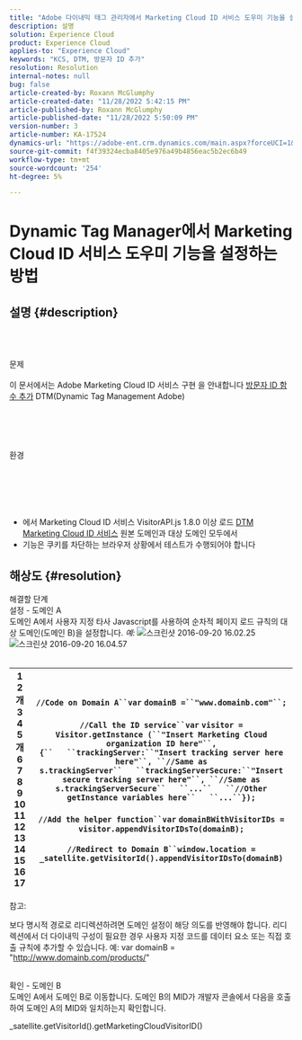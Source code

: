 ```yaml
---
title: "Adobe 다이내믹 태그 관리자에서 Marketing Cloud ID 서비스 도우미 기능을 설정하는 방법"
description: 설명
solution: Experience Cloud
product: Experience Cloud
applies-to: "Experience Cloud"
keywords: "KCS, DTM, 방문자 ID 추가"
resolution: Resolution
internal-notes: null
bug: false
article-created-by: Roxann McGlumphy
article-created-date: "11/28/2022 5:42:15 PM"
article-published-by: Roxann McGlumphy
article-published-date: "11/28/2022 5:50:09 PM"
version-number: 3
article-number: KA-17524
dynamics-url: "https://adobe-ent.crm.dynamics.com/main.aspx?forceUCI=1&pagetype=entityrecord&etn=knowledgearticle&id=611123fe-436f-ed11-9561-6045bd006079"
source-git-commit: f4f39324ecba8405e976a49b4856eac5b2ec6b49
workflow-type: tm+mt
source-wordcount: '254'
ht-degree: 5%

---
```


# Dynamic Tag Manager에서 Marketing Cloud ID 서비스 도우미 기능을 설정하는 방법

## 설명 {#description}

<br><br><br>문제<br><br>
이 문서에서는 Adobe Marketing Cloud ID 서비스 구현 을 안내합니다 [방문자 ID 함수 추가](https://marketing.adobe.com/resources/help/ko_KR/mcvid/mcvid-appendvisitorid.html) DTM(Dynamic Tag Management Adobe)
<br><br><br><br> <br><br>환경<br><br><br><br><br><br>
- 에서 Marketing Cloud ID 서비스 VisitorAPI.js 1.8.0 이상 로드 [DTM Marketing Cloud ID 서비스](https://marketing.adobe.com/resources/help/en_US/mcvid/mcvid-dtm-implement.html) 원본 도메인과 대상 도메인 모두에서
- 기능은 쿠키를 차단하는 브라우저 상황에서 테스트가 수행되어야 합니다



## 해상도 {#resolution}

해결할 단계<br>설정 - 도메인 A<br>
도메인 A에서 사용자 지정 타사 Javascript를 사용하여 순차적 페이지 로드 규칙의 대상 도메인(도메인 B)을 설정합니다. *예:*
![스크린샷 2016-09-20 16.02.25](https://helpx.adobe.com/content/dam/help/en/dtm/kb/how-to-set-marketing-cloud-id-service-helper-function-in-adobe-d/jcr%3acontent/main-pars/image/Screenshot%202016-09-20%2016.02.25.png "스크린샷 2016-09-20 16.02.25")![스크린샷 2016-09-20 16.04.57](https://helpx.adobe.com/content/dam/help/en/dtm/kb/how-to-set-marketing-cloud-id-service-helper-function-in-adobe-d/jcr%3acontent/main-pars/image_1393293752/Screenshot%202016-09-20%2016.04.57.png "스크린샷 2016-09-20 16.04.57")<br> <br>

| 1<br>2개<br>3<br>4<br>5개<br>6<br>7<br>8<br>9<br>10<br>11<br>12<br>13<br>14<br>15<br>16<br>17 | `//Code on Domain A``var` `domainB =``"www.domainb.com"``;`<br> <br>`//Call the ID service``var` `visitor = Visitor.getInstance (``"Insert Marketing Cloud organization ID here"``,{``   ``trackingServer:``"Insert tracking server here here"``, ``//Same as s.trackingServer``   ``trackingServerSecure:``"Insert secure tracking server here"``, ``//Same as s.trackingServerSecure``   ``...``   ``//Other getInstance variables here``   ``...``});`<br> <br>`//Add the helper function``var` `domainBWithVisitorIDs = visitor.appendVisitorIDsTo(domainB);`<br> <br>`//Redirect to Domain B``window.location = _satellite.getVisitorId().appendVisitorIDsTo(domainB)` |
| --- | --- |


참고:

보다 명시적 경로로 리디렉션하려면 도메인 설정이 해당 의도를 반영해야 합니다. 리디렉션에서 더 다이내믹 구성이 필요한 경우 사용자 지정 코드를 데이터 요소 또는 직접 호출 규칙에 추가할 수 있습니다. 예: var domainB = &quot;http://www.domainb.com/products/&quot;


<br>확인 - 도메인 B<br>
도메인 A에서 도메인 B로 이동합니다. 도메인 B의 MID가 개발자 콘솔에서 다음을 호출하여 도메인 A의 MID와 일치하는지 확인합니다.

_satellite.getVisitorId().getMarketingCloudVisitorID()
